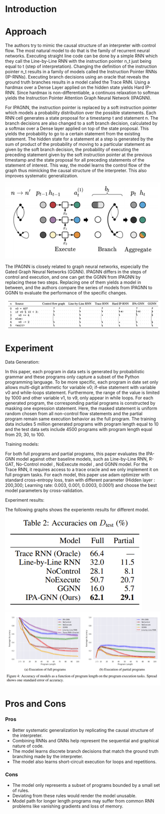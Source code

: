 # Introduction

# Approach

The authors try to mimic the causal structure of an interpreter with control flow. The most natural model to do that is the family of recurrent neural networks. Executing straight line code can be done by a simple RNN which they call the Line-by-Line RNN with the instruction pointer n_t just being equal to t (step of interpretation). Changing the definition of the instruction pointer n_t results in a family of models called the Instruction Pointer RNNs (IP-RNNs). Executing branch decisions using an oracle that reveals the ground truth branches results in a model called the Trace RNN. Using a hardmax over a Dense Layer applied on the hidden state yields Hard IP-RNN. Since hardmax is non-differentiable, a continuos relaxation to softmax yields the Instruction Pointer Attention Graph Neural Network (IPAGNN).

For IPAGNN, the instruction pointer is replaced by a soft instruction pointer which models a probability distribution over the possible statements. Each RNN cell generates a state proposal for a timestamp t and statement n. The branch decisions are also changed to a soft branch decision, calculated by a softmax over a Dense layer applied on top of the state proposal. This yields the probability to go to a certain statement from the existing statement. The hidden state for a statement at a step is generated by the sum of product of the probability of moving to a particular statement as given by the soft branch decision, the probability of executing the preceding statement given by the soft instruction pointer at the previous timestamp and the state proposal for all preceding statements of the statement of interest. This way, the model learns the control flow of the graph thus mimicking the causal structure of the interpreter. This also improves systematic generalization.

![model](images/model.png)

The IPAGNN is closely related to graph neural networks, especially the Gated Graph Neural Networks (GGNN). IPAGNN differs in the steps of control and execution, and one can get the GGNN from IPAGNN by replacing these two steps. Replacing one of them yields a model in between, and the authors compare the series of models from IPAGNN to GGNN to evaluate the performance of the specific changes.

![comparison](images/comparison.png)

# Experiment

Data Generation:

In this paper, each program in data sets is generated by probabilistic grammar and these programs only capture a subset of the Python programming language. To be more specific, each program in date set only allows multi-digit arithmetic for variable v0; if-else statement with variable v0 and while-loops statement. Furthermore, the range of the value is limited by 1000 and other variable v1, to v9, only appear in while loops. For each generated program, the corresponding partial programs is constructed by masking one expression
statement. Here, the masked statement is uniform random chosen from all non-control flow statements and the partial program remain same execution behavior as the full program.
The training data includes 5 million generated programs with program length equal to 10 and the test data sets include 4500 programs with program length equal from 20, 30, to 100.

Training models:

For both full programs and partial programs, this paper evaluates the IPA-GNN model against other baseline models, such as Line-by-Line RNN, R-GAT, No-Control model , NoExecute model , and GGNN model. For the Trace RNN, it requires access to a trace oracle and we only implement it on full program tasks. For each model, this paper use adam optimizer with standard cross-entropy loss, train with different parameter (Hidden layer : 200,300; Learning rate: 0.003, 0.001, 0.0003, 0.0001) and choose the best model parameters by cross-validation.

Experiment results:

The following graphs shows the experiemtn results for different model.
![model](images/table.png)
![model](images/graph.png)

# Pros and Cons

### Pros

- Better systematic generalization by replicating the causal structure of the interpreter.
- Combining RNNs and GNNs help represent the sequential and graphical nature of code.
- The model learns discrete branch decisions that match the ground truth branching made by the interpreter.
- The model also learns short-circuit execution for loops and repetitions.

### Cons

- The model only represents a subset of programs bounded by a small set of rules.
- Deviating from these rules would render the model unusable.
- Model path for longer length programs may suffer from common RNN problems like vanishing gradients and loss of memory.
